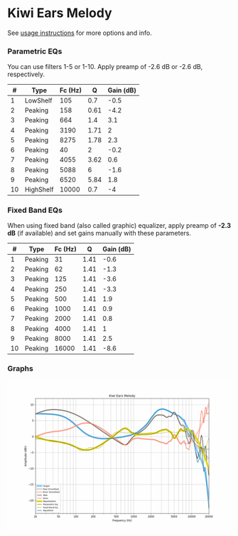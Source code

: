 # Kiwi Ears Melody
See [usage instructions](https://github.com/jaakkopasanen/AutoEq#usage) for more options and info.

### Parametric EQs
You can use filters 1-5 or 1-10. Apply preamp of -2.6 dB or -2.6 dB, respectively.

|   # | Type      |   Fc (Hz) |    Q |   Gain (dB) |
|-----|-----------|-----------|------|-------------|
|   1 | LowShelf  |       105 | 0.7  |        -0.5 |
|   2 | Peaking   |       158 | 0.61 |        -4.2 |
|   3 | Peaking   |       664 | 1.4  |         3.1 |
|   4 | Peaking   |      3190 | 1.71 |         2   |
|   5 | Peaking   |      8275 | 1.78 |         2.3 |
|   6 | Peaking   |        40 | 2    |        -0.2 |
|   7 | Peaking   |      4055 | 3.62 |         0.6 |
|   8 | Peaking   |      5088 | 6    |        -1.6 |
|   9 | Peaking   |      6520 | 5.84 |         1.8 |
|  10 | HighShelf |     10000 | 0.7  |        -4   |

### Fixed Band EQs
When using fixed band (also called graphic) equalizer, apply preamp of **-2.3 dB** (if available) and set gains manually with these parameters.

|   # | Type    |   Fc (Hz) |    Q |   Gain (dB) |
|-----|---------|-----------|------|-------------|
|   1 | Peaking |        31 | 1.41 |        -0.6 |
|   2 | Peaking |        62 | 1.41 |        -1.3 |
|   3 | Peaking |       125 | 1.41 |        -3.6 |
|   4 | Peaking |       250 | 1.41 |        -3.3 |
|   5 | Peaking |       500 | 1.41 |         1.9 |
|   6 | Peaking |      1000 | 1.41 |         0.9 |
|   7 | Peaking |      2000 | 1.41 |         0.8 |
|   8 | Peaking |      4000 | 1.41 |         1   |
|   9 | Peaking |      8000 | 1.41 |         2.5 |
|  10 | Peaking |     16000 | 1.41 |        -8.6 |

### Graphs
![](./Kiwi%20Ears%20Melody.png)

